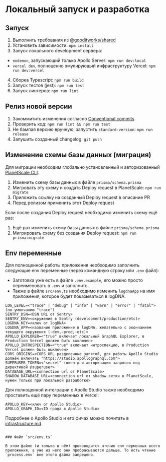 # Локальный запуск и разработка

## Запуск
1. Выполнить требования из [@gooditworks/shared](https://github.com/gooditworks/shared#%D0%B8%D1%81%D0%BF%D0%BE%D0%BB%D1%8C%D0%B7%D0%BE%D0%B2%D0%B0%D0%BD%D0%B8%D0%B5)
2. Установить зависимости: `npm install`
3. Запуск локального development сервера:
  - `nodemon`, запускающий только Apollo Server: `npm run dev:local`
  - `vercel dev`, полноценно эмулирующий инфраструктуру Vercel: `npm run dev:vercel`
4. Сборка Typescript: `npm run build`
5. Запуск тестов (jest): `npm run test`
6. Запуск линтеров: `npm run lint`

## Релиз новой версии
1. Закоммитить изменения согласно [Conventional commits](https://www.conventionalcommits.org)
2. Проверить код: `npm run lint && npm run test`
3. Не бампая версию вручную, запустить `standard-version`: `npm run release`
4. Запушить созданный changelog: `git push`

## Изменение схемы базы данных (миграция)

Для миграции необходим глобально установленный и авторизованный [PlanetScale CLI](https://docs.planetscale.com/reference/planetscale-environment-setup).

1. Изменить схему базы данных в файле `prisma/schema.prisma`
2. Мигровать эту схему и создать Deploy request в PlanetScale: `npm run migrate`
3. Приложить ссылку на созданный Deploy request в описание PR
4. Перед релизом применить этот Deploy request

Если после создания Deploy request необходимо изменить схему ещё раз:
1. Ещё раз изменить схему базы данных в файле `prisma/schema.prisma`
2. Мигрировать схему без создания Deploy request: `npm run prisma:migrate`

## Env переменные

Для полноценной работы приложения необходимо заполнить следующие env переменные (через командную строку или `.env` файл):

- Заготовка уже есть в файле `.env.example`, его можно просто переименовать в `.env` и заполнить.
- Также в файле `src/env.ts` необходимо изменить `logdnaApp` на имя приложения, которое будет показываться в logDNA.

```
LOG_LEVEL=<"trace" | "debug" | "info" | "warn" | "error" | "fatal"> (по-умолчанию "trace")
SENTRY_DSN=<DSN URL от Sentry>
SENTRY_ENV=<окружение в Sentry (development/production/etc)>
LOGDNA_KEY=<ключ от logDNA>
LOGDNA_APP=<название приложение в logDNA, желательно с окончанием текущего окружения (-dev,-prod,-etc)>
APOLLO_EXPLORER=<"true" включает локальный GraphQL Explorer, в Production Vercel должен быть выключен>
APOLLO_INTROSPECTION=<"true" включает интроспекцию, в Production Vercel должен быть выключен>
CORS_ORIGINS=<CORS URL разделенные запятой, для работы Apollo Studio должен включать "https://studio.apollographql.com">
SUPERUSER_TOKEN=<"secret" токен для авторизации запросов под директивой @superuser>
DATABASE_URL=<connection url от PlanetScale>
SHADOW_DATABASE_URL=<connection url от shadow ветки в PlanetScale, нужен только при локальной разработке>
```

Для полноценной интеграции с Apollo Studio также необходимо проставить ещё пару переменных в Vercel:

```
APOLLO_KEY=<ключ от Apollo Studio>
APOLLO_GRAPH_ID=<ID графа в Apollo Studio>
```

Подробнее о Apollo Studio и его фичах можно почитать в [infrastructure.md](docs/infrastructure.md#Apollo%20Studio).

```

### Файл `src/env.ts`

В этом файле (и только в нём) производится чтение env перменных всего приложения, а уже из него они пробрасываются дальше. То есть чтение `process.env` вне этого файла запрещено.
